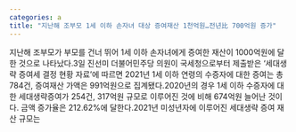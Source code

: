 ```yaml
---
categories: a
title: "지난해 조부모 1세 이하 손자녀 대상 증여재산 1천억원…전년比 700억원 증가"
---
```

지난해 조부모가 부모를 건너 뛰어 1세 이하 손자녀에게 증여한 재산이 1000억원에 달한 것으로 나타났다.3일 진선미 더불어민주당 의원이 국세청으로부터 제출받은 ‘세대생략 증여세 결정 현황 자료’에 따르면 2021년 1세 이하 연령의 수증자에 대한 증여는 총 784건, 증여재산 가액은 991억원으로 집계됐다.2020년의 경우 1세 이하 수증자에 대한 세대생략증여가 254건, 317억원 규모로 이루어진 것에 비해 674억원 늘어난 것이다. 금액 증가율은 212.62%에 달한다.2021년 미성년자에 이루어진 세대생략 증여 재산 규모는